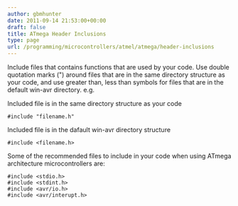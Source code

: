 ```yaml
---
author: gbmhunter
date: 2011-09-14 21:53:00+00:00
draft: false
title: ATmega Header Inclusions
type: page
url: /programming/microcontrollers/atmel/atmega/header-inclusions
---
```


Include files that contains functions that are used by your code. Use double quotation marks (") around files that are in the same directory structure as your code, and use greater than, less than symbols for files that are in the default win-avr directory. e.g.

Included file is in the same directory structure as your code




    
    #include "filename.h"





Included file is in the dafault win-avr directory structure




    
    #include <filename.h>





Some of the recommended files to include in your code when using ATmega architecture microcontrollers are:




    
    #include <stdio.h>
    #include <stdint.h>
    #include <avr/io.h>
    #include <avr/interupt.h>






